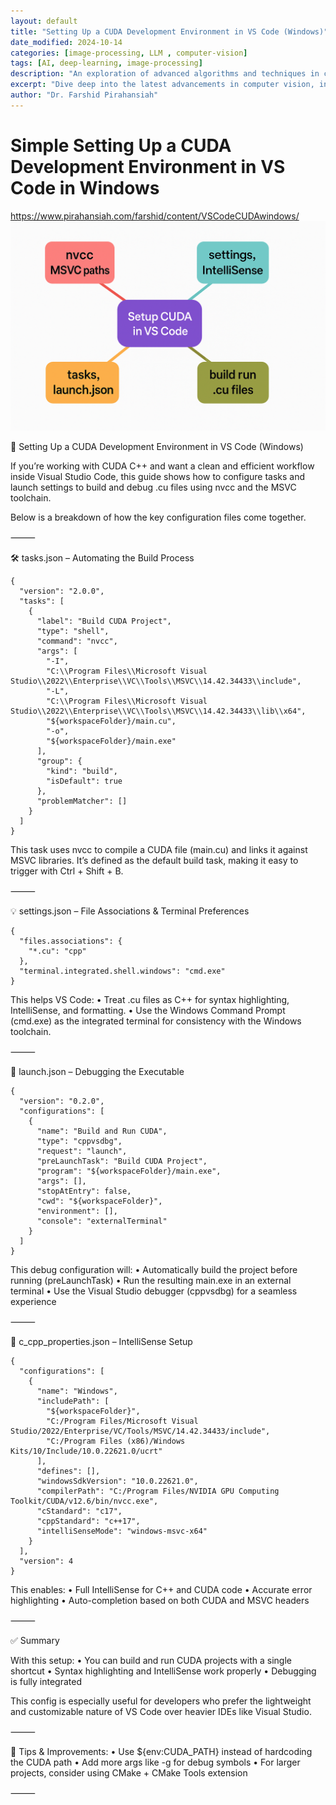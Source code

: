 ```yaml
---
layout: default
title: "Setting Up a CUDA Development Environment in VS Code (Windows)"
date_modified: 2024-10-14
categories: [image-processing, LLM , computer-vision]
tags: [AI, deep-learning, image-processing]
description: "An exploration of advanced algorithms and techniques in computer vision, ML, DL, LLM, LLMOPs, DevOps."
excerpt: "Dive deep into the latest advancements in computer vision, including deep learning methodologies and real-time image processing."
author: "Dr. Farshid Pirahansiah"
---
```


# Simple Setting Up a CUDA Development Environment in VS Code in Windows 

https://www.pirahansiah.com/farshid/content/VSCodeCUDAwindows/ 
![VSCode: C++, CUDA, Windows](VSCodeCUDAwindows.png)

🚀 Setting Up a CUDA Development Environment in VS Code (Windows)

If you’re working with CUDA C++ and want a clean and efficient workflow inside Visual Studio Code, this guide shows how to configure tasks and launch settings to build and debug .cu files using nvcc and the MSVC toolchain.

Below is a breakdown of how the key configuration files come together.

⸻

🛠️ tasks.json – Automating the Build Process
```
{
  "version": "2.0.0",
  "tasks": [
    {
      "label": "Build CUDA Project",
      "type": "shell",
      "command": "nvcc",
      "args": [
        "-I",
        "C:\\Program Files\\Microsoft Visual Studio\\2022\\Enterprise\\VC\\Tools\\MSVC\\14.42.34433\\include",
        "-L",
        "C:\\Program Files\\Microsoft Visual Studio\\2022\\Enterprise\\VC\\Tools\\MSVC\\14.42.34433\\lib\\x64",
        "${workspaceFolder}/main.cu",
        "-o",
        "${workspaceFolder}/main.exe"
      ],
      "group": {
        "kind": "build",
        "isDefault": true
      },
      "problemMatcher": []
    }
  ]
}
```

This task uses nvcc to compile a CUDA file (main.cu) and links it against MSVC libraries. It’s defined as the default build task, making it easy to trigger with Ctrl + Shift + B.

⸻

💡 settings.json – File Associations & Terminal Preferences
```
{
  "files.associations": {
    "*.cu": "cpp"
  },
  "terminal.integrated.shell.windows": "cmd.exe"
}
```
This helps VS Code:
	•	Treat .cu files as C++ for syntax highlighting, IntelliSense, and formatting.
	•	Use the Windows Command Prompt (cmd.exe) as the integrated terminal for consistency with the Windows toolchain.

⸻

🧪 launch.json – Debugging the Executable
```
{
  "version": "0.2.0",
  "configurations": [
    {
      "name": "Build and Run CUDA",
      "type": "cppvsdbg",
      "request": "launch",
      "preLaunchTask": "Build CUDA Project",
      "program": "${workspaceFolder}/main.exe",
      "args": [],
      "stopAtEntry": false,
      "cwd": "${workspaceFolder}",
      "environment": [],
      "console": "externalTerminal"
    }
  ]
}
```
This debug configuration will:
	•	Automatically build the project before running (preLaunchTask)
	•	Run the resulting main.exe in an external terminal
	•	Use the Visual Studio debugger (cppvsdbg) for a seamless experience

⸻

📘 c_cpp_properties.json – IntelliSense Setup
```
{
  "configurations": [
    {
      "name": "Windows",
      "includePath": [
        "${workspaceFolder}",
        "C:/Program Files/Microsoft Visual Studio/2022/Enterprise/VC/Tools/MSVC/14.42.34433/include",
        "C:/Program Files (x86)/Windows Kits/10/Include/10.0.22621.0/ucrt"
      ],
      "defines": [],
      "windowsSdkVersion": "10.0.22621.0",
      "compilerPath": "C:/Program Files/NVIDIA GPU Computing Toolkit/CUDA/v12.6/bin/nvcc.exe",
      "cStandard": "c17",
      "cppStandard": "c++17",
      "intelliSenseMode": "windows-msvc-x64"
    }
  ],
  "version": 4
}
```
This enables:
	•	Full IntelliSense for C++ and CUDA code
	•	Accurate error highlighting
	•	Auto-completion based on both CUDA and MSVC headers

⸻

✅ Summary

With this setup:
	•	You can build and run CUDA projects with a single shortcut
	•	Syntax highlighting and IntelliSense work properly
	•	Debugging is fully integrated

This config is especially useful for developers who prefer the lightweight and customizable nature of VS Code over heavier IDEs like Visual Studio.

⸻

🙋 Tips & Improvements:
	•	Use ${env:CUDA_PATH} instead of hardcoding the CUDA path
	•	Add more args like -g for debug symbols
	•	For larger projects, consider using CMake + CMake Tools extension

⸻
